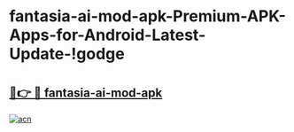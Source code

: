# fantasia-ai-mod-apk-Premium-APK-Apps-for-Android-Latest-Update-!godge

# <h2><a href="https://h5l1mc.esa.edu.pl?title=fantasia-ai-mod-apk&ref=godge">🔗👉 🔴 fantasia-ai-mod-apk</a></h2>

[![acn](https://github.com/user-attachments/assets/0f9c940e-d8b0-45ae-aac7-cd30a18b3e1c)](https://h5l1mc.esa.edu.pl?title=fantasia-ai-mod-apk&ref=godge)

